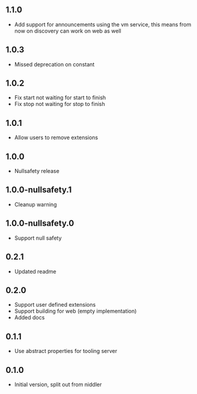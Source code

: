 ## 1.1.0

- Add support for announcements using the vm service, this means from now on discovery can work on web as well

## 1.0.3

- Missed deprecation on constant

## 1.0.2

- Fix start not waiting for start to finish
- Fix stop not waiting for stop to finish

## 1.0.1

- Allow users to remove extensions

## 1.0.0

- Nullsafety release

## 1.0.0-nullsafety.1

- Cleanup warning

## 1.0.0-nullsafety.0

- Support null safety

## 0.2.1

- Updated readme

## 0.2.0

- Support user defined extensions
- Support building for web (empty implementation)
- Added docs

## 0.1.1

- Use abstract properties for tooling server

## 0.1.0

- Initial version, split out from niddler
